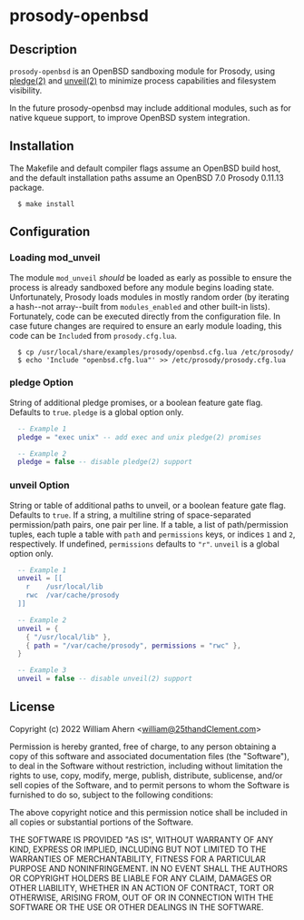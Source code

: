 # prosody-openbsd

## Description

`prosody-openbsd` is an OpenBSD sandboxing module for Prosody, using
[pledge(2)](https://man.openbsd.org/pledge.2) and
[unveil(2)](https://man.openbsd.org/unveil.2) to minimize process capabilities
and filesystem visibility.

In the future prosody-openbsd may include additional modules, such as for
native kqueue support, to improve OpenBSD system integration.

## Installation

The Makefile and default compiler flags assume an OpenBSD build host, and
the default installation paths assume an OpenBSD 7.0 Prosody 0.11.13
package.

```shell
  $ make install
```

## Configuration

### Loading mod_unveil

The module `mod_unveil` *should* be loaded as early as possible to ensure
the process is already sandboxed before any module begins loading state.
Unfortunately, Prosody loads modules in mostly random order (by iterating a
hash--not array--built from `modules_enabled` and other built-in lists).
Fortunately, code can be executed directly from the configuration file. In
case future changes are required to ensure an early module loading, this
code can be `Include`d from `prosody.cfg.lua`.

```shell
  $ cp /usr/local/share/examples/prosody/openbsd.cfg.lua /etc/prosody/
  $ echo 'Include "openbsd.cfg.lua"' >> /etc/prosody/prosody.cfg.lua
```

### pledge Option

String of additional pledge promises, or a boolean feature gate flag.
Defaults to `true`. `pledge` is a global option only.

```lua
  -- Example 1
  pledge = "exec unix" -- add exec and unix pledge(2) promises

  -- Example 2
  pledge = false -- disable pledge(2) support
```

### unveil Option

String or table of additional paths to unveil, or a boolean feature gate
flag. Defaults to `true`. If a string, a multiline string of space-separated
permission/path pairs, one pair per line. If a table, a list of
path/permission tuples, each tuple a table with `path` and `permissions`
keys, or indices `1` and `2`, respectively. If undefined, `permissions`
defaults to `"r"`. `unveil` is a global option only.

```lua
  -- Example 1
  unveil = [[
    r    /usr/local/lib
    rwc  /var/cache/prosody
  ]]

  -- Example 2
  unveil = {
    { "/usr/local/lib" },
    { path = "/var/cache/prosody", permissions = "rwc" },
  }

  -- Example 3
  unveil = false -- disable unveil(2) support
```

## License

Copyright (c) 2022 William Ahern &lt;william@25thandClement.com&gt;

Permission is hereby granted, free of charge, to any person obtaining a copy
of this software and associated documentation files (the "Software"), to
deal in the Software without restriction, including without limitation the
rights to use, copy, modify, merge, publish, distribute, sublicense, and/or
sell copies of the Software, and to permit persons to whom the Software is
furnished to do so, subject to the following conditions:

The above copyright notice and this permission notice shall be included in
all copies or substantial portions of the Software.

THE SOFTWARE IS PROVIDED "AS IS", WITHOUT WARRANTY OF ANY KIND, EXPRESS OR
IMPLIED, INCLUDING BUT NOT LIMITED TO THE WARRANTIES OF MERCHANTABILITY,
FITNESS FOR A PARTICULAR PURPOSE AND NONINFRINGEMENT. IN NO EVENT SHALL THE
AUTHORS OR COPYRIGHT HOLDERS BE LIABLE FOR ANY CLAIM, DAMAGES OR OTHER
LIABILITY, WHETHER IN AN ACTION OF CONTRACT, TORT OR OTHERWISE, ARISING
FROM, OUT OF OR IN CONNECTION WITH THE SOFTWARE OR THE USE OR OTHER DEALINGS
IN THE SOFTWARE.
